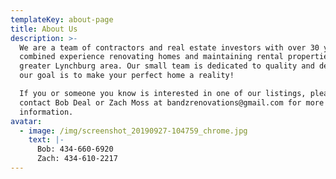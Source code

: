 ```yaml
---
templateKey: about-page
title: About Us
description: >-
  We are a team of contractors and real estate investors with over 30 years of
  combined experience renovating homes and maintaining rental properties in the
  greater Lynchburg area. Our small team is dedicated to quality and detail, and
  our goal is to make your perfect home a reality! 

  If you or someone you know is interested in one of our listings, please
  contact Bob Deal or Zach Moss at bandzrenovations@gmail.com for more
  information.
avatar:
  - image: /img/screenshot_20190927-104759_chrome.jpg
    text: |-
      Bob: 434-660-6920
      Zach: 434-610-2217
---
```


